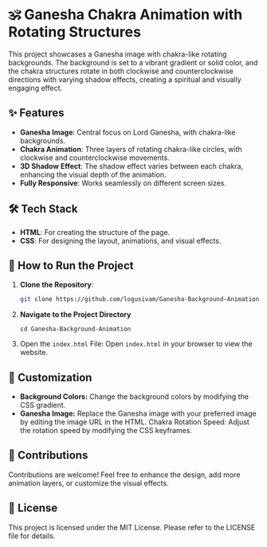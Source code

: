 # 🕉️ Ganesha Chakra Animation with Rotating Structures

This project showcases a Ganesha image with chakra-like rotating backgrounds. The background is set to a vibrant gradient or solid color, and the chakra structures rotate in both clockwise and counterclockwise directions with varying shadow effects, creating a spiritual and visually engaging effect.
  
## ✨ Features
 
- **Ganesha Image**: Central focus on Lord Ganesha, with chakra-like backgrounds.
- **Chakra Animation**: Three layers of rotating chakra-like circles, with clockwise and counterclockwise movements.
- **3D Shadow Effect**: The shadow effect varies between each chakra, enhancing the visual depth of the animation.
- **Fully Responsive**: Works seamlessly on different screen sizes.   

## 🛠️ Tech Stack

- **HTML**: For creating the structure of the page.
- **CSS**: For designing the layout, animations, and visual effects.

## 🚀 How to Run the Project

1. **Clone the Repository**:
   ```bash
   git clone https://github.com/logusivam/Ganesha-Background-Animation.git
   ```

2. **Navigate to the Project Directory**
   ```
   cd Ganesha-Background-Animation
   ```

3. Open the `index.html` File: Open `index.html` in your browser to view the website.

## 🎨 Customization
- **Background Colors:** Change the background colors by modifying the CSS gradient.
- **Ganesha Image:** Replace the Ganesha image with your preferred image by editing the image URL in the HTML.
Chakra Rotation Speed: Adjust the rotation speed by modifying the CSS keyframes.

## 🤝 Contributions
Contributions are welcome! Feel free to enhance the design, add more animation layers, or customize the visual effects.

## 📜 License
This project is licensed under the MIT License. Please refer to the LICENSE file for details.
